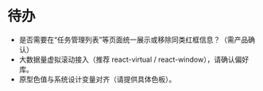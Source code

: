 # 待办

- 是否需要在“任务管理列表”等页面统一展示或移除同类红框信息？（需产品确认）
- 大数据量虚拟滚动接入（推荐 react-virtual / react-window），请确认偏好库。
- 原型色值与系统设计变量对齐（请提供具体色板）。